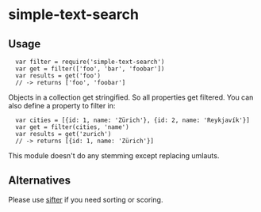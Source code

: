 # simple-text-search

## Usage

```
  var filter = require('simple-text-search')
  var get = filter(['foo', 'bar', 'foobar'])
  var results = get('foo')
  // -> returns ['foo', 'foobar']
```

 Objects in a collection get stringified. So all properties get filtered.
 You can also define a property to filter in:
 ```
   var cities = [{id: 1, name: 'Zürich'}, {id: 2, name: 'Reykjavík'}]
   var get = filter(cities, 'name')
   var results = get('zurich')
   // -> returns [{id: 1, name: 'Zürich'}]
 ```

This module doesn't do any stemming except replacing umlauts.


## Alternatives

Please use [sifter](https://github.com/brianreavis/sifter.js) if you need sorting or scoring.
